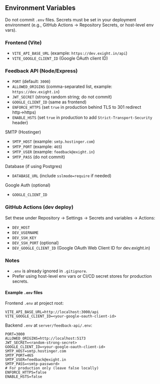## Environment Variables

Do not commit `.env` files. Secrets must be set in your deployment environment (e.g., GitHub Actions → Repository Secrets, or host-level env vars).

### Frontend (Vite)

- `VITE_API_BASE_URL` (example: `https://dev.exight.in/api`)
- `VITE_GOOGLE_CLIENT_ID` (Google OAuth client ID)

### Feedback API (Node/Express)

- `PORT` (default: `3000`)
- `ALLOWED_ORIGINS` (comma-separated list, example: `https://dev.exight.in`)
- `JWT_SECRET` (strong random string; do not commit)
- `GOOGLE_CLIENT_ID` (same as frontend)
- `ENFORCE_HTTPS` (set `true` in production behind TLS to 301 redirect http→https)
- `ENABLE_HSTS` (set `true` in production to add `Strict-Transport-Security` header)

SMTP (Hostinger)

- `SMTP_HOST` (example: `smtp.hostinger.com`)
- `SMTP_PORT` (example: `465`)
- `SMTP_USER` (example: `feedback@exight.in`)
- `SMTP_PASS` (do not commit)

Database (if using Postgres)

- `DATABASE_URL` (include `sslmode=require` if needed)

Google Auth (optional)

- `GOOGLE_CLIENT_ID`

### GitHub Actions (dev deploy)

Set these under Repository → Settings → Secrets and variables → Actions:

- `DEV_HOST`
- `DEV_USERNAME`
- `DEV_SSH_KEY`
- `DEV_SSH_PORT` (optional)
- `DEV_GOOGLE_CLIENT_ID` (Google OAuth Web Client ID for dev.exight.in)

### Notes

- `.env` is already ignored in `.gitignore`.
- Prefer using host-level env vars or CI/CD secret stores for production secrets.

#### Example `.env` files

Frontend `.env` at project root:

```
VITE_API_BASE_URL=http://localhost:3000/api
VITE_GOOGLE_CLIENT_ID=<your-google-oauth-client-id>
```

Backend `.env` at `server/feedback-api/.env`:

```
PORT=3000
ALLOWED_ORIGINS=http://localhost:5173
JWT_SECRET=<random-strong-secret>
GOOGLE_CLIENT_ID=<your-google-oauth-client-id>
SMTP_HOST=smtp.hostinger.com
SMTP_PORT=465
SMTP_USER=feedback@exight.in
SMTP_PASS=<smtp-password>
# For production only (leave false locally)
ENFORCE_HTTPS=false
ENABLE_HSTS=false
```
